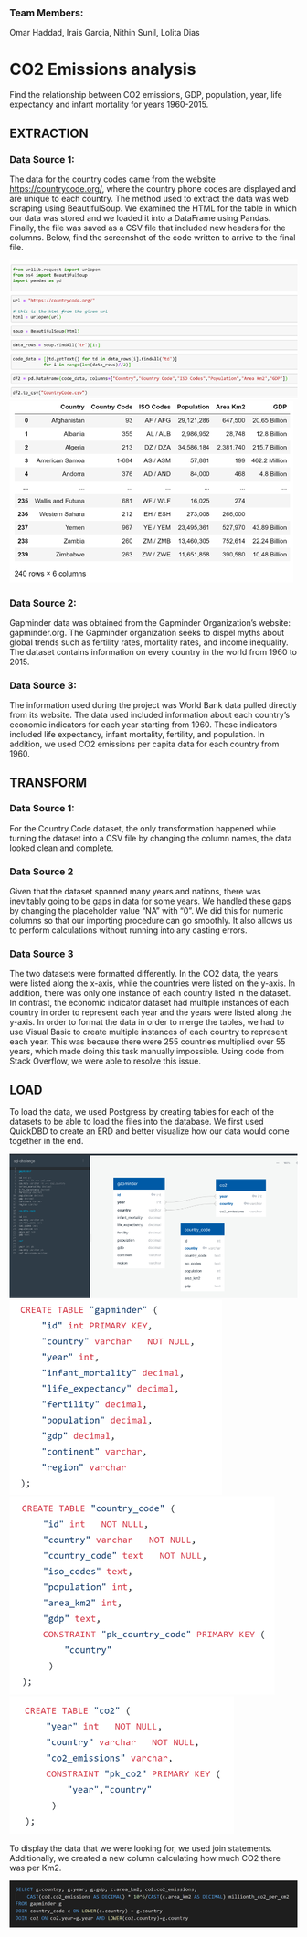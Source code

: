 ### Team Members: 

Omar Haddad, Irais Garcia, Nithin Sunil, Lolita Dias

# CO2 Emissions analysis 
Find the relationship between CO2 emissions, GDP, population, year, life expectancy and infant mortality for years
1960-2015.

## EXTRACTION


### Data Source 1: 
The data for the country codes came from the website https://countrycode.org/, where the country phone codes are displayed and are unique to each country. The method used to extract the data was web scraping using BeautifulSoup. We examined the HTML for the table in which our data was stored and we loaded it into a DataFrame using Pandas. Finally, the file was saved as a CSV file that included new headers for the columns.
Below, find the screenshot of the code written to arrive to the final file.

<img src= "Images/Picture1.png">
<img src= "Images/Picture2.png">


### Data Source 2:
Gapminder data was obtained from the Gapminder Organization’s website: gapminder.org. The Gapminder organization seeks to dispel myths about global trends such as fertility rates, mortality rates, and income inequality. The dataset contains information on every country in the world from 1960 to 2015.

### Data Source 3: 
The information used during the project was World Bank data pulled directly from its website. The data used included information about each country’s economic indicators for each year starting from 1960. These indicators included life expectancy, infant mortality, fertility, and population. In addition, we used CO2 emissions per capita data for each country from 1960.

## TRANSFORM

### Data Source 1: 
For the Country Code dataset, the only transformation happened while turning the dataset into a CSV file by changing the column names, the data looked clean and complete.

### Data Source 2
Given that the dataset spanned many years and nations, there was inevitably going to be gaps in data for some years. We handled these gaps by changing the placeholder value “NA” with “0”. We did this for numeric columns so that our importing procedure can go smoothly. It also allows us to perform calculations without running into any casting errors.

### Data Source 3
The two datasets were formatted differently. In the CO2 data, the years were listed along the x-axis, while the countries were listed on the y-axis. In addition, there was only one instance of each country listed in the dataset. In contrast, the economic indicator dataset had multiple instances of each country in order to represent each year and the years were listed along the y-axis. In order to format the data in order to merge the tables, we had to use Visual Basic to create multiple instances of each country to represent each year. This was because there were 255 countries multiplied over 55 years, which made doing this task manually impossible. Using code from Stack Overflow, we were able to resolve this issue.

## LOAD
To load the data, we used Postgress by creating tables for each of the datasets to be able to load the files into the database. We first used QuickDBD to create an ERD and better visualize how our data would come together in the end.

<img src= "Images/Picture3.png">
<img src= "Images/Picture4.png">
<img src= "Images/Picture5.png">
<img src= "Images/Picture6.png">

To display the data that we were looking for, we used join statements. Additionally, we created a new column calculating how much CO2 there was per Km2.

<img src= "Images/Picture7.png">


